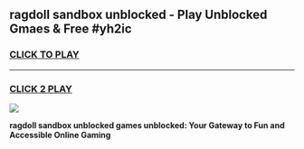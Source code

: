 
## ragdoll sandbox unblocked - Play Unblocked Gmaes & Free #yh2ic
<h3>
<a href="https://news.freeplayer.one?title=ragdoll_sandbox_unblocked&ref=03M">CLICK TO PLAY</a></h3>
<hr>

<h3>
<a href="https://news.freeplayer.one?title=ragdoll_sandbox_unblocked&ref=03M">CLICK 2 PLAY</a>
  
</h3>

<a href="https://news.freeplayer.one?title=ragdoll_sandbox_unblocked&ref=03M"><img src="https://clearcache.store/games.png"></a>


**ragdoll sandbox unblocked games unblocked: Your Gateway to Fun and Accessible Online Gaming**
